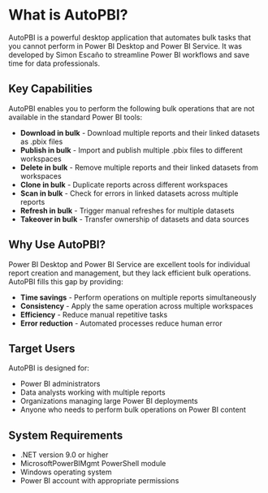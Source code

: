 # What is AutoPBI?

AutoPBI is a powerful desktop application that automates bulk tasks that you cannot perform in Power BI Desktop and Power BI Service. It was developed by Simon Escaño to streamline Power BI workflows and save time for data professionals.

## Key Capabilities

AutoPBI enables you to perform the following bulk operations that are not available in the standard Power BI tools:

- **Download in bulk** - Download multiple reports and their linked datasets as .pbix files
- **Publish in bulk** - Import and publish multiple .pbix files to different workspaces
- **Delete in bulk** - Remove multiple reports and their linked datasets from workspaces
- **Clone in bulk** - Duplicate reports across different workspaces
- **Scan in bulk** - Check for errors in linked datasets across multiple reports
- **Refresh in bulk** - Trigger manual refreshes for multiple datasets
- **Takeover in bulk** - Transfer ownership of datasets and data sources

## Why Use AutoPBI?

Power BI Desktop and Power BI Service are excellent tools for individual report creation and management, but they lack efficient bulk operations. AutoPBI fills this gap by providing:

- **Time savings** - Perform operations on multiple reports simultaneously
- **Consistency** - Apply the same operation across multiple workspaces
- **Efficiency** - Reduce manual repetitive tasks
- **Error reduction** - Automated processes reduce human error

## Target Users

AutoPBI is designed for:
- Power BI administrators
- Data analysts working with multiple reports
- Organizations managing large Power BI deployments
- Anyone who needs to perform bulk operations on Power BI content

## System Requirements

- .NET version 9.0 or higher
- MicrosoftPowerBIMgmt PowerShell module
- Windows operating system
- Power BI account with appropriate permissions 